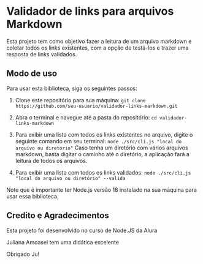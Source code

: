 # Validador de links para arquivos Markdown

Esta projeto tem como objetivo fazer a leitura de um arquivo markdown e coletar todos os links existentes, com a opção de testá-los e trazer uma resposta de links validados.

## Modo de uso
Para usar esta biblioteca, siga os seguintes passos:

1. Clone este repositório para sua máquina:
`git clone https://github.com/seu-usuario/validador-links-markdown.git`

2. Abra o terminal e navegue até a pasta do repositório:
`cd validador-links-markdown`

3. Para exibir uma lista com todos os links existentes no arquivo, digite o seguinte comando em seu terminal:
`node ./src/cli.js "local do arquivo ou diretório"`
Caso tenha um diretório com vários arquivos markdown, basta digitar o caminho até o diretório, a aplicação fará a leitura de todos os arquivos.

4. Para exibir uma lista com todos os links validados:
`node ./src/cli.js "local do arquivo ou diretório" --valida`

Note que é importante ter Node.js versão 18 instalado na sua máquina para usar essa biblioteca.

## Credito e Agradecimentos
Esta projeto foi desenvolvido no curso de Node.JS da Alura 

Juliana Amoasei tem uma didática excelente

Obrigado Ju!
